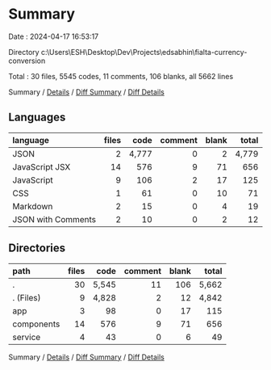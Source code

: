 # Summary

Date : 2024-04-17 16:53:17

Directory c:\\Users\\ESH\\Desktop\\Dev\\Projects\\edsabhin\\fialta-currency-conversion

Total : 30 files,  5545 codes, 11 comments, 106 blanks, all 5662 lines

Summary / [Details](details.md) / [Diff Summary](diff.md) / [Diff Details](diff-details.md)

## Languages
| language | files | code | comment | blank | total |
| :--- | ---: | ---: | ---: | ---: | ---: |
| JSON | 2 | 4,777 | 0 | 2 | 4,779 |
| JavaScript JSX | 14 | 576 | 9 | 71 | 656 |
| JavaScript | 9 | 106 | 2 | 17 | 125 |
| CSS | 1 | 61 | 0 | 10 | 71 |
| Markdown | 2 | 15 | 0 | 4 | 19 |
| JSON with Comments | 2 | 10 | 0 | 2 | 12 |

## Directories
| path | files | code | comment | blank | total |
| :--- | ---: | ---: | ---: | ---: | ---: |
| . | 30 | 5,545 | 11 | 106 | 5,662 |
| . (Files) | 9 | 4,828 | 2 | 12 | 4,842 |
| app | 3 | 98 | 0 | 17 | 115 |
| components | 14 | 576 | 9 | 71 | 656 |
| service | 4 | 43 | 0 | 6 | 49 |

Summary / [Details](details.md) / [Diff Summary](diff.md) / [Diff Details](diff-details.md)